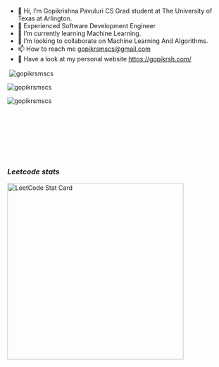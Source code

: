 - 👋 Hi, I’m Gopikrishna Pavuluri CS Grad student at The University of Texas at Arlington.
- 👀 Experienced Software Development Engineer
- 🌱 I’m currently learning Machine Learning.
- 💞️ I’m looking to collaborate on Machine Learning And Algorithms.
- 📫 How to reach me gopikrsmscs@gmail.com
- 👀 Have a look at my personal website https://gopikrsh.com/

<p>&nbsp;<img align="center" src="https://github-readme-stats.vercel.app/api?username=gopikrsmscs&theme=algolia&show_icons=true&locale=en" alt="gopikrsmscs" /></p>

<p><img align="center" src="https://github-readme-streak-stats.herokuapp.com/?user=gopikrsmscs&theme=algolia" alt="gopikrsmscs" /></p>
<p><img align="left" src="https://github-readme-stats.vercel.app/api/top-langs?username=gopikrsmscs&theme=algolia&show_icons=true&locale=en&layout=compact" alt="gopikrsmscs" /></p><br/><br/><br/><br/><br/><br/><br/><br/>


### ***Leetcode stats***
<p><img alt="LeetCode Stat Card" src="https://apu5rh8gxk.execute-api.us-east-1.amazonaws.com/default/leetcode-stats?username=gopikrishna_p&theme=dark" width="400"/></p>



